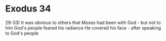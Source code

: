 # Exodus 34

29-33) It was obvious to others that Moses had been with God - but not to him
God's people feared his radiance
He covered his face - after speaking to God's people
